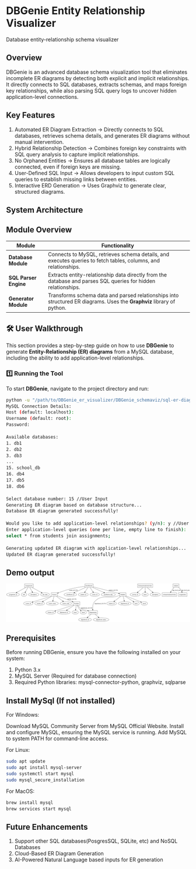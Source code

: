 # DBGenie Entity Relationship Visualizer
 Database entity-relationship schema visualizer

## Overview

DBGenie is an advanced database schema visualization tool that eliminates incomplete ER diagrams by detecting both explicit and implicit relationships. It directly connects to SQL databases, extracts schemas, and maps foreign key relationships, while also parsing SQL query logs to uncover hidden application-level connections.

## Key Features

1. Automated ER Diagram Extraction → Directly connects to SQL databases, retrieves schema details, and generates ER diagrams without manual intervention.
2.  Hybrid Relationship Detection → Combines foreign key constraints with SQL query analysis to capture implicit relationships.
3.  No Orphaned Entities → Ensures all database tables are logically connected, even if foreign keys are missing.
4.  User-Defined SQL Input → Allows developers to input custom SQL queries to establish missing links between entities.
5.  Interactive ERD Generation → Uses Graphviz to generate clear, structured diagrams.

## System Architecture
## Module Overview

| **Module**              | **Functionality**  |
|-------------------------|----------------------------------------------------------------|
| **Database Module**     | Connects to MySQL, retrieves schema details, and executes queries to fetch tables, columns, and relationships. |
| **SQL Parser Engine**   | Extracts entity-relationship data directly from the database and parses SQL queries for hidden relationships. |
| **Generator Module**    | Transforms schema data and parsed relationships into structured ER diagrams. Uses the **Graphviz** library of python.|

## 🛠️ User Walkthrough  

This section provides a step-by-step guide on how to use **DBGenie** to generate **Entity-Relationship (ER) diagrams** from a MySQL database, including the ability to add application-level relationships.  

### 1️⃣ Running the Tool  

To start **DBGenie**, navigate to the project directory and run:  

```sh
python -u "/path/to/DBGenie_er_visualizer/DBGenie_schemaviz/sql-er-diagram-generator/src/main.py"
MySQL Connection Details:
Host (default: localhost): 
Username (default: root): 
Password: 

Available databases:
1. db1
2. db2
3. db3
...
15. school_db
16. db4
17. db5
18. db6

Select database number: 15 //User Input
Generating ER diagram based on database structure...
Database ER diagram generated successfully!

Would you like to add application-level relationships? (y/n): y //User Input
Enter application-level queries (one per line, empty line to finish):
select * from students join assignments;

Generating updated ER diagram with application-level relationships...
Updated ER diagram generated successfully!
```

## Demo output 
![DBGenie Architecture](./DBGenie_schemaviz/er_diagram.png)

## Prerequisites
Before running DBGenie, ensure you have the following installed on your system:

1. Python 3.x
2. MySQL Server (Required for database connection)
3. Required Python libraries: mysql-connector-python, graphviz, sqlparse

## Install MySql (If not installed) 

For Windows:

Download MySQL Community Server from MySQL Official Website.
Install and configure MySQL, ensuring the MySQL service is running.
Add MySQL to system PATH for command-line access.

For Linux: 
```bash
sudo apt update
sudo apt install mysql-server
sudo systemctl start mysql
sudo mysql_secure_installation
```
For MacOS:
```bash
brew install mysql
brew services start mysql
```

## Future Enhancements

1. Support other SQL databases(PosgresSQL, SQLite, etc) and NoSQL Databases
2. Cloud-Based ER Diagram Generation
3. AI-Powered Natural Language based inputs for ER generation


